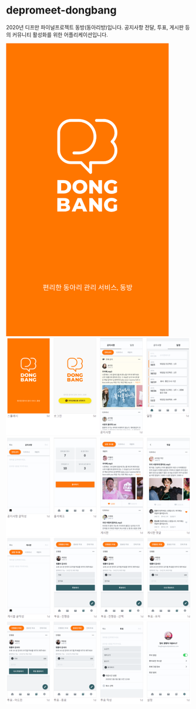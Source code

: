 # depromeet-dongbang

2020년 디프만 파이널프로젝트 동방(동아리방)입니다.
공지사항 전달, 투표, 게시판 등의 커뮤니티 활성화를 위한 어플리케이션입니다.

![](img/동방1.png)
![](img/동방2.png)
![](img/동방3.png)
![](img/동방4.png)
![](img/동방5.png)